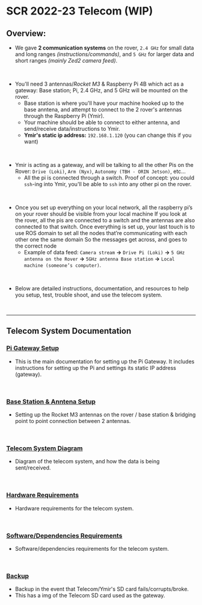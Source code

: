 # SCR 2022-23 Telecom (WIP)
## Overview:
- We gave **2 communication systems** on the rover, ``2.4 GHz`` for small data and long ranges *(instructions/commands)*, and ``5 GHz`` for larger data and short ranges *(mainly Zed2 camera feed)*.
<br/>

- You'll need 3 antennas/*Rocket M3* & Raspberry Pi 4B which act as a gateway: Base station; Pi, 2.4 GHz, and 5 GHz will be mounted on the rover.
    + Base station is where you'll have your machine hooked up to the base anntena, and attempt to connect to the 2 rover's antennas through the Raspberry Pi (Ymir).
    + Your machine should be able to connect to either antenna, and send/receive data/instructions to Ymir.
    + **Ymir's static ip address:** `192.168.1.120` (you can change this if you want)
<br/>

- Ymir is acting as a gateway, and will be talking to all the other Pis on the Rover: `Drive (Loki)`, `Arm (Nyx)`, `Autonomy (TBH - ORIN Jetson)`, etc...
    + All the pi is connected through a switch. Proof of concept: you could `ssh`-ing into Ymir, you'll be able to `ssh` into any other pi on the rover.
<br/>

- Once you set up everything on your local network, all the raspberry pi’s on your rover should be visible from your local machine If you look at the rover, all the pis are connected to a switch and the antennas are also connected to that switch. Once everything is set up, your last touch is to use ROS domain to set all the nodes that’re communicating with each other one the same domain So the messages get across, and goes to the correct node
    + Example of data feed: `Camera stream` **→** `Drive Pi (Loki)` **→** `5 GHz antenna on the Rover` **→** `5GHz antenna Base station` **→** `Local machine (someone’s computer)`.
<br/>

- Below are detailed instructions, documentation, and resources to help you setup, test, trouble shoot, and use the telecom system.
<br/>

---------------------
## Telecom System Documentation
### [Pi Gateway Setup](doc/Pi_Gateway_Setup.md)
- This is the main documentation for setting up the Pi Gateway. It includes instructions for setting up the Pi and settings its static IP address (gateway).
<br/>

### [Base Station & Anntena Setup](doc/BaseStation_Antenna_Setup.md)
- Setting up the Rocket M3 antennas on the rover / base station & bridging point to point connection between 2 antennas.
<br/>

### [Telecom System Diagram](doc/Diagram.md)
- Diagram of the telecom system, and how the data is being sent/received.
<br/>

### [Hardware Requirements](doc/Hardware.md)
- Hardware requirements for the telecom system.
<br/>

### [Software/Dependencies Requirements](doc/Software&Dependencies.md)
- Software/dependencies requirements for the telecom system.
<br/>

### [Backup](backup/backup_data.md)
- Backup in the event that Telecom/Ymir's SD card fails/corrupts/broke.
- This has a img of the Telecom SD card used as the gateway.